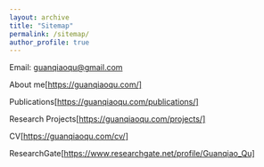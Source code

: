 ```yaml
---
layout: archive
title: "Sitemap"
permalink: /sitemap/
author_profile: true
---
```


Email: guanqiaoqu@gmail.com

About me[https://guanqiaoqu.com/]

Publications[https://guanqiaoqu.com/publications/]

Research Projects[https://guanqiaoqu.com/projects/]

CV[https://guanqiaoqu.com/cv/]

ResearchGate[https://www.researchgate.net/profile/Guanqiao_Qu]

<!---
{% include base_path %}

A list of all the posts and pages found on the site. For you robots out there is an [XML version]({{ base_path }}/sitemap.xml) available for digesting as well.

<h2>Pages</h2>
{% for post in site.pages %}
  {% include archive-single.html %}
{% endfor %}

<h2>Posts</h2>
{% for post in site.posts %}
  {% include archive-single.html %}
{% endfor %}

{% capture written_label %}'None'{% endcapture %}

{% for collection in site.collections %}
{% unless collection.output == false or collection.label == "posts" %}
  {% capture label %}{{ collection.label }}{% endcapture %}
  {% if label != written_label %}
  <h2>{{ label }}</h2>
  {% capture written_label %}{{ label }}{% endcapture %}
  {% endif %}
{% endunless %}
{% for post in collection.docs %}
  {% unless collection.output == false or collection.label == "posts" %}
  {% include archive-single.html %}
  {% endunless %}
{% endfor %}
{% endfor %}

-->
